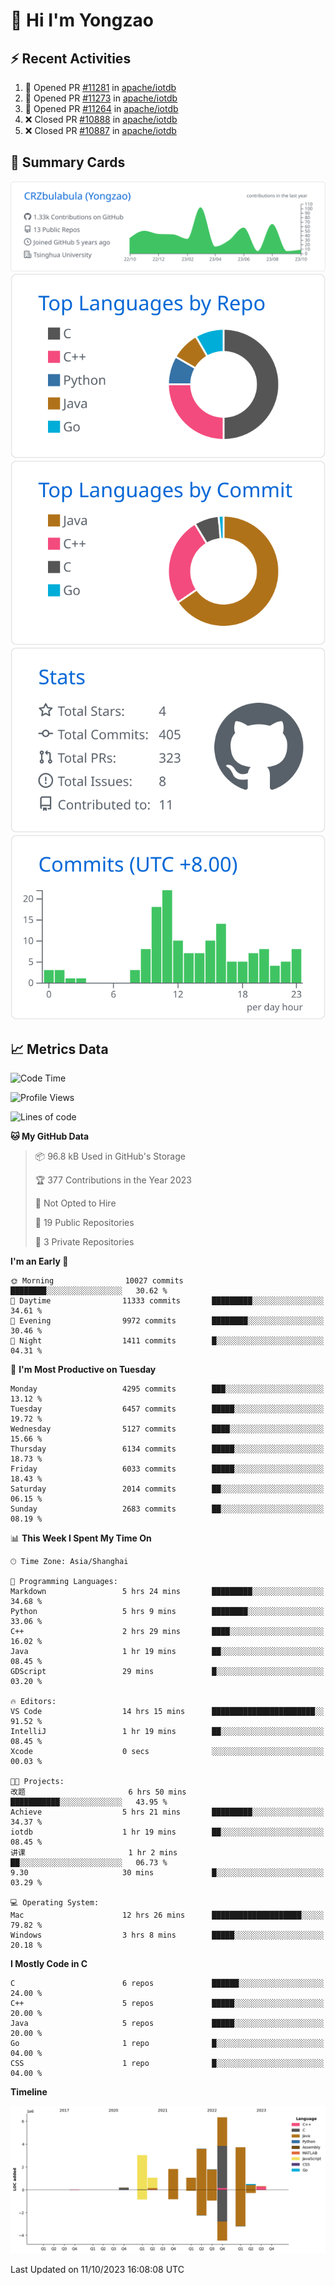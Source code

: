 # 👋 Hi I'm Yongzao

## ⚡ Recent Activities
<!--START_SECTION:activity-->
1. 💪 Opened PR [#11281](https://github.com/apache/iotdb/pull/11281) in [apache/iotdb](https://github.com/apache/iotdb)
2. 💪 Opened PR [#11273](https://github.com/apache/iotdb/pull/11273) in [apache/iotdb](https://github.com/apache/iotdb)
3. 💪 Opened PR [#11264](https://github.com/apache/iotdb/pull/11264) in [apache/iotdb](https://github.com/apache/iotdb)
4. ❌ Closed PR [#10888](https://github.com/apache/iotdb/pull/10888) in [apache/iotdb](https://github.com/apache/iotdb)
5. ❌ Closed PR [#10887](https://github.com/apache/iotdb/pull/10887) in [apache/iotdb](https://github.com/apache/iotdb)
<!--END_SECTION:activity-->

## 🎑 Summary Cards

[![](https://raw.githubusercontent.com/CRZbulabula/CRZbulabula/main/profile-summary-card-output/github/0-profile-details.svg)](https://github.com/vn7n24fzkq/github-profile-summary-cards)
[![](https://raw.githubusercontent.com/CRZbulabula/CRZbulabula/main/profile-summary-card-output/github/1-repos-per-language.svg)](https://github.com/vn7n24fzkq/github-profile-summary-cards) [![](https://raw.githubusercontent.com/CRZbulabula/CRZbulabula/main/profile-summary-card-output/github/2-most-commit-language.svg)](https://github.com/vn7n24fzkq/github-profile-summary-cards)
[![](https://raw.githubusercontent.com/CRZbulabula/CRZbulabula/main/profile-summary-card-output/github/3-stats.svg)](https://github.com/vn7n24fzkq/github-profile-summary-cards) [![](https://raw.githubusercontent.com/CRZbulabula/CRZbulabula/main/profile-summary-card-output/github/4-productive-time.svg)](https://github.com/vn7n24fzkq/github-profile-summary-cards)

## 📈 Metrics Data

<!--START_SECTION:waka-->
![Code Time](http://img.shields.io/badge/Code%20Time-341%20hrs%2027%20mins-blue)

![Profile Views](http://img.shields.io/badge/Profile%20Views-0-blue)

![Lines of code](https://img.shields.io/badge/From%20Hello%20World%20I%27ve%20Written-23.3%20million%20lines%20of%20code-blue)

**🐱 My GitHub Data** 

> 📦 96.8 kB Used in GitHub's Storage 
 > 
> 🏆 377 Contributions in the Year 2023
 > 
> 🚫 Not Opted to Hire
 > 
> 📜 19 Public Repositories 
 > 
> 🔑 3 Private Repositories 
 > 
**I'm an Early 🐤** 

```text
🌞 Morning                10027 commits       ████████░░░░░░░░░░░░░░░░░   30.62 % 
🌆 Daytime                11333 commits       █████████░░░░░░░░░░░░░░░░   34.61 % 
🌃 Evening                9972 commits        ████████░░░░░░░░░░░░░░░░░   30.46 % 
🌙 Night                  1411 commits        █░░░░░░░░░░░░░░░░░░░░░░░░   04.31 % 
```
📅 **I'm Most Productive on Tuesday** 

```text
Monday                   4295 commits        ███░░░░░░░░░░░░░░░░░░░░░░   13.12 % 
Tuesday                  6457 commits        █████░░░░░░░░░░░░░░░░░░░░   19.72 % 
Wednesday                5127 commits        ████░░░░░░░░░░░░░░░░░░░░░   15.66 % 
Thursday                 6134 commits        █████░░░░░░░░░░░░░░░░░░░░   18.73 % 
Friday                   6033 commits        █████░░░░░░░░░░░░░░░░░░░░   18.43 % 
Saturday                 2014 commits        ██░░░░░░░░░░░░░░░░░░░░░░░   06.15 % 
Sunday                   2683 commits        ██░░░░░░░░░░░░░░░░░░░░░░░   08.19 % 
```


📊 **This Week I Spent My Time On** 

```text
🕑︎ Time Zone: Asia/Shanghai

💬 Programming Languages: 
Markdown                 5 hrs 24 mins       █████████░░░░░░░░░░░░░░░░   34.68 % 
Python                   5 hrs 9 mins        ████████░░░░░░░░░░░░░░░░░   33.06 % 
C++                      2 hrs 29 mins       ████░░░░░░░░░░░░░░░░░░░░░   16.02 % 
Java                     1 hr 19 mins        ██░░░░░░░░░░░░░░░░░░░░░░░   08.45 % 
GDScript                 29 mins             █░░░░░░░░░░░░░░░░░░░░░░░░   03.20 % 

🔥 Editors: 
VS Code                  14 hrs 15 mins      ███████████████████████░░   91.52 % 
IntelliJ                 1 hr 19 mins        ██░░░░░░░░░░░░░░░░░░░░░░░   08.45 % 
Xcode                    0 secs              ░░░░░░░░░░░░░░░░░░░░░░░░░   00.03 % 

🐱‍💻 Projects: 
改题                       6 hrs 50 mins       ███████████░░░░░░░░░░░░░░   43.95 % 
Achieve                  5 hrs 21 mins       █████████░░░░░░░░░░░░░░░░   34.37 % 
iotdb                    1 hr 19 mins        ██░░░░░░░░░░░░░░░░░░░░░░░   08.45 % 
讲课                       1 hr 2 mins         ██░░░░░░░░░░░░░░░░░░░░░░░   06.73 % 
9.30                     30 mins             █░░░░░░░░░░░░░░░░░░░░░░░░   03.29 % 

💻 Operating System: 
Mac                      12 hrs 26 mins      ████████████████████░░░░░   79.82 % 
Windows                  3 hrs 8 mins        █████░░░░░░░░░░░░░░░░░░░░   20.18 % 
```

**I Mostly Code in C** 

```text
C                        6 repos             ██████░░░░░░░░░░░░░░░░░░░   24.00 % 
C++                      5 repos             █████░░░░░░░░░░░░░░░░░░░░   20.00 % 
Java                     5 repos             █████░░░░░░░░░░░░░░░░░░░░   20.00 % 
Go                       1 repo              █░░░░░░░░░░░░░░░░░░░░░░░░   04.00 % 
CSS                      1 repo              █░░░░░░░░░░░░░░░░░░░░░░░░   04.00 % 
```



**Timeline**

![Lines of Code chart](https://raw.githubusercontent.com/CRZbulabula/CRZbulabula/main/assets/bar_graph.png)


 Last Updated on 11/10/2023 16:08:08 UTC
<!--END_SECTION:waka-->


